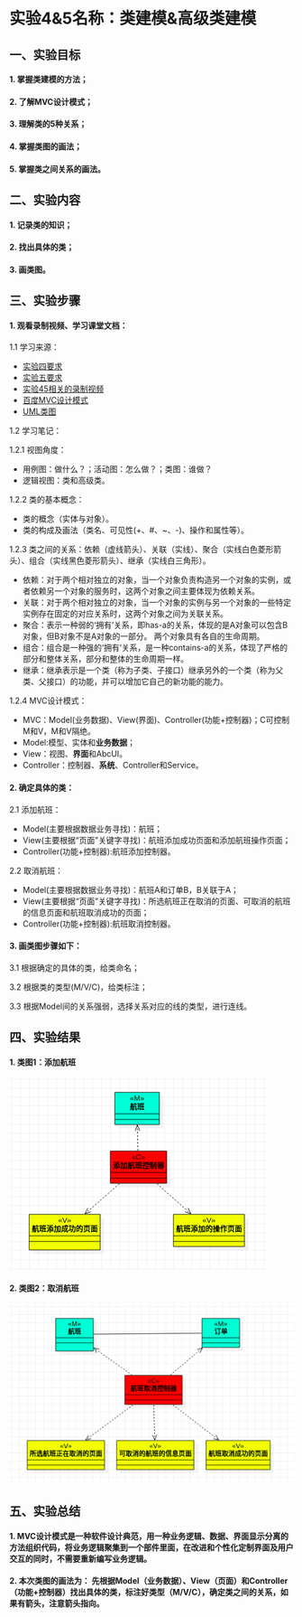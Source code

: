 # 实验4&5名称：类建模&高级类建模

## 一、实验目标

#### 1. 掌握类建模的方法；
#### 2. 了解MVC设计模式；
#### 3. 理解类的5种关系；
#### 4. 掌握类图的画法；
#### 5. 掌握类之间关系的画法。

## 二、实验内容

#### 1. 记录类的知识；
#### 2. 找出具体的类；
#### 3. 画类图。

## 三、实验步骤

#### 1. 观看录制视频、学习课堂文档：
1.1 学习来源：
- [实验四要求](https://github.com/hzuapps/uml-modeling-2020/issues/4)
- [实验五要求](https://github.com/hzuapps/uml-modeling-2020/issues/5)
- [实验45相关的录制视频](https://space.bilibili.com/44472532/ )
- [百度MVC设计模式](https://baike.baidu.com/item/MVC%E6%A1%86%E6%9E%B6/9241230?fromtitle=MVC%E8%AE%BE%E8%AE%A1%E6%A8%A1%E5%BC%8F&fromid=8160955&fr=aladdin)
- [UML类图](https://www.jianshu.com/p/57620b762160)

1.2 学习笔记：

1.2.1 视图角度：
- 用例图：做什么？；活动图：怎么做？；类图：谁做？
- 逻辑视图：类和高级类。

1.2.2 类的基本概念：
- 类的概念（实体与对象）。
- 类的构成及画法（类名、可见性(+、#、~、-)、操作和属性等）。

1.2.3 类之间的关系：依赖（虚线箭头）、关联（实线）、聚合（实线白色菱形箭头）、组合（实线黑色菱形箭头）、继承（实线白三角形）。
- 依赖：对于两个相对独立的对象，当一个对象负责构造另一个对象的实例，或者依赖另一个对象的服务时，这两个对象之间主要体现为依赖关系。
- 关联：对于两个相对独立的对象，当一个对象的实例与另一个对象的一些特定实例存在固定的对应关系时，这两个对象之间为关联关系。
- 聚合：表示一种弱的‘拥有’关系，即has-a的关系，体现的是A对象可以包含B对象，但B对象不是A对象的一部分。 两个对象具有各自的生命周期。
- 组合：组合是一种强的‘拥有’关系，是一种contains-a的关系，体现了严格的部分和整体关系，部分和整体的生命周期一样。
- 继承：继承表示是一个类（称为子类、子接口）继承另外的一个类（称为父类、父接口）的功能，并可以增加它自己的新功能的能力。

1.2.4 MVC设计模式：
- MVC：Model(业务数据)、View(界面)、Controller(功能+控制器)；C可控制M和V，M和V隔绝。
- Model:模型、实体和**业务数据**；
- View：视图、**界面**和AbcUI。
- Controller：控制器、**系统**、Controller和Service。

#### 2. 确定具体的类：

2.1 添加航班：
- Model(主要根据数据业务寻找)：航班；
- View(主要根据“页面”关键字寻找)：航班添加成功页面和添加航班操作页面；
- Controller(功能+控制器):航班添加控制器。

2.2 取消航班：
- Model(主要根据数据业务寻找)：航班A和订单B，B关联于A；
- View(主要根据“页面”关键字寻找)：所选航班正在取消的页面、可取消的航班的信息页面和航班取消成功的页面；
- Controller(功能+控制器):航班取消控制器。

#### 3. 画类图步骤如下：

3.1 根据确定的具体的类，给类命名；

3.2 根据类的类型(M/V/C)，给类标注；

3.3 根据Model间的关系强弱，选择关系对应的线的类型，进行连线。

## 四、实验结果

#### 1. 类图1：添加航班
![ClassDiagram1](./lab4_5_ClassDiagram1.png)

#### 2. 类图2：取消航班
![ClassDiagram2](./lab4_5_ClassDiagram2.png)

## 五、实验总结

#### 1. MVC设计模式是一种软件设计典范，用一种业务逻辑、数据、界面显示分离的方法组织代码，将业务逻辑聚集到一个部件里面，在改进和个性化定制界面及用户交互的同时，不需要重新编写业务逻辑。

#### 2. 本次类图的画法为： 先根据Model（业务数据）、View（页面）和Controller（功能+控制器）找出具体的类，标注好类型（M/V/C），确定类之间的关系，如果有箭头，注意箭头指向。

